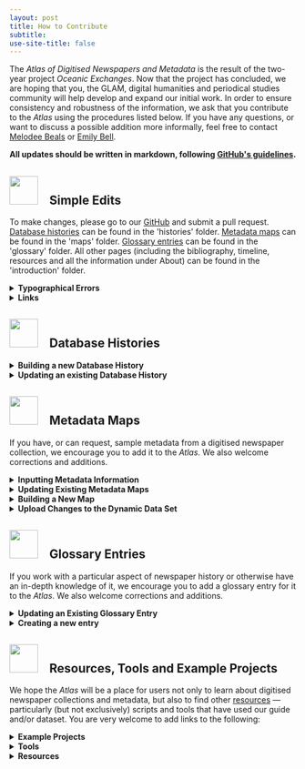 ```yaml
---
layout: post
title: How to Contribute
subtitle:  
use-site-title: false
---
```

<p>The <em>Atlas of Digitised Newspapers and Metadata</em> is the result of the two-year project <em>Oceanic Exchanges</em>. Now that the project has concluded, we are hoping that you, the GLAM, digital humanities and periodical studies community will help develop and expand our initial work. In order to ensure consistency and robustness of the information, we ask that you contribute to the <em>Atlas</em> using the procedures listed below.  If you have any questions, or want to discuss a possible addition more informally, feel free to contact <a href="/AtlasOfDigitisedNewspapers/AtlasOfDigitisedNewspapers.github.io/blob/master/introduction/m.h.beals@lboro.ac.uk">Melodee Beals</a> or <a href="/AtlasOfDigitisedNewspapers/AtlasOfDigitisedNewspapers.github.io/blob/master/introduction/e.bell@lboro.ac.uk">Emily Bell</a>.</p>

<p><strong>All updates should be written in markdown, following <a href="https://github.com/adam-p/markdown-here/wiki/Markdown-Cheatsheet">GitHub's guidelines</a>.</strong></p>
<h2><img src="../../img/pointinghand.png" width="50" style="margin:0px 20px 0px 0px"><a id="user-content-simple-edits" class="anchor" aria-hidden="true" href="#simple-edits"></a>Simple Edits</h2>

<p>To make changes, please go to our <a href="https://github.com/AtlasOfDigitisedNewspapers/AtlasOfDigitisedNewspapers.github.io">GitHub</a> and submit a pull request. <a href="https://www.digitisednewspapers.net/histories/" rel="nofollow">Database histories</a> can be found in the 'histories' folder. <a href="https://www.digitisednewspapers.net/maps/" rel="nofollow">Metadata maps</a> can be found in the 'maps' folder. <a href="https://www.digitisednewspapers.net/glossary/" rel="nofollow">Glossary entries</a> can be found in the 'glossary' folder. All other pages (including the bibliography, timeline, resources and all the information under About) can be found in the 'introduction' folder.</p>
<details>
  <summary><b>Typographical Errors</b></summary>

<p>Thank you for spotting it! Please find the relevant page on our <a href="https://github.com/AtlasOfDigitisedNewspapers/AtlasOfDigitisedNewspapers.github.io">GitHub</a> (in the folders as indicated above) and fix it directly, indicating in the commit what the change is, and submit a pull request. We will review and approve corrections.</p>
</details>
  
<details>
  <summary><b>Links</b></summary>

<p>We welcome new links to other relevant pages in the <em>Atlas</em>, other URIs for fields, and documentation pertaining to the collections we have analysed. If you would like to add a new external <a href="https://www.digitisednewspapers.net/introduction/web/" rel="nofollow">Resource</a>, please see the relevant sections at the bottom of this page.</p>

<p>Adding links in markdown is very easy. Just surround your chosen term with square brackets, and put the link in brackets immediately after.</p>
<blockquote>

<p>[Like this](link)</p>
</blockquote>

<p>If you would like to add a clarification (e.g. explaining a term, adding in a new key date in a database history, expanding on a point in a metadata map or glossary entry), please go to the relevant file (in the folders indicated above) and make the change directly. Please specify in the commit what the change is and submit a pull request. We will review and approve the submitted request.</p>
</details>
<h2><img src="../../img/pointinghand.png" width="50" style="margin:0px 20px 0px 0px"><a id="user-content-database-histories" class="anchor" aria-hidden="true" href="#database-histories"></a>Database Histories</h2>
<details>
  <summary><b>Building a new Database History</b></summary>
</details>
  
<details>
  <summary><b>Updating an existing Database History</b></summary>
</details> 
<h2><img src="../../img/pointinghand.png" width="50" style="margin:0px 20px 0px 0px"><a id="user-content-metadata-maps" class="anchor" aria-hidden="true" href="#metadata-maps"></a>Metadata Maps</h2>

<p>If you have, or can request, sample metadata from a digitised newspaper collection, we encourage you to add it to the <em>Atlas</em>. We also welcome corrections and additions.</p>
<details>
  <summary><b>Inputting Metadata Information</b></summary>

<p>The first step when adding a new instantiation is to map the relationships between the metadata elements and attributes using your sample file. If you are using Excel or any other spreadsheet software, ensure you can save as a .tsv file and ensure your headings correspond to <a href="https://figshare.com/articles/Full_Map_of_Digitised_Newspaper_Metadata/11560110" rel="nofollow">our dataset</a>.</p>

<p>Assigning an <strong>NUID</strong> (starting after the highest number in our <a href="https://figshare.com/articles/Full_Map_of_Digitised_Newspaper_Metadata/11560110" rel="nofollow">existing dataset</a>), enter a new line for every element and attribute in the metadata sample. Even repeated fields (such as <a href="https://www.digitisednewspapers.net/maps/id/" rel="nofollow">@ID</a>) should be filled separately <strong>where they contain different kinds of information</strong> (e.g. @ID might be a newspaper ID, an issue ID, or an article ID). If the same field is used but with different attributes, this can be indicated in the XPath with square brackets, for example:</p>
<blockquote>

<p>mets:mets\mets:dmdSec\mets:mdWrap\mets:xmlData\mods:mods\mods:name[@type="personal"]\mods:role\mods:namePart@</p>
</blockquote>

<p>Assign a <strong>collection ID</strong> (which should be a 2-character abbreviation of the database name, followed by a 2-character abbreviation of the type of file e.g. PPAL for Papers Past ALTO). When recording <strong>XPaths</strong>, ensure attributes are indicated by an @ symbol and record the name of the field itself separately under <strong>Name</strong>. Record the <strong>format</strong> as accurately as possible for each field (e.g. even if it is a METS file, it might use MIX or another XML standard for specific elements).</p>

<p><strong>Content types</strong> are as follows:</p>

<p>| BOO | A <strong>Boolean</strong> char such as 0/1 or Y/N  |
| COO | A set of numeric <strong>coordinates</strong> to delineate a segment of an image |
| DAT | A single <strong>date</strong>  |
| DAR | A <strong>range</strong> of dates  |
| FIN | A <strong>filename</strong>  |
| STR | An open-ended <strong>string</strong> of content (alphanumeric)  |
| MCH | <strong>Multiple choices</strong> (pre-defined)  |
| NUL | Holds no content; used as a <strong>container</strong> element for other fields  |
| NUM | <strong>Numeric</strong> value; may include the symbols . , -  |
| UID | Any form of unique <strong>ID</strong> or acronym  |
| URL | A <strong>URL</strong>  |</p>

<p><strong>Example content</strong> should be copied from the sample metadata. Where a whole article is contained in one field, this should be truncated. <strong>Multiple choice values</strong> should be included in a separate column, as found in metadata documentation or inferred from the metadata sample. Once these fields are defined, you can fill out the <strong>Category</strong> and <strong>Sub-Category</strong>. Please use the categories from our <em>Atlas</em>, unless mapping something that does not already have an entry. The categories are the main entry titles, and sub-categories are indicated under Instantiations where applicable.</p>

<p><strong>Definition</strong> information should be succinct and consistent with other fields of the same type across the dataset: please do look at existing definitions for your category of field. Many archives include downloadable documentation on their websites which explain the fields. Otherwise, the Library of Congress maintains many of the standards commonly used, and sources can be found in our <a href="https://www.digitisednewspapers.net/introduction/bibliography/" rel="nofollow">bibliography</a>.</p>

<p>There are three <strong>field types</strong>: mappable data, containers, and technical. Technical data refers to namespace information and other data that is not likely to be of interest to researchers. Containers are elements that do not directly hold any data themselves. Fields containing data should otherwise be categorised as mappable data. <strong>Element type</strong> is either XML_ELEMENT, XML_ATTRIBUTE or directory_structure_layer.</p>

<p><strong>Parent</strong>, <strong>Attributed</strong>, <strong>Child(ren)</strong> and <strong>Attributes</strong> should be used to create a hierarchy of the fields using the NUIDs. Starting with the root element, please indicate which elements are nested under others by using the Parent and Children columns, separating entries with a comma. For attributes, please ensure the field is filled out in both directions (indicating both the element that has attributes, and for the attribute which element it belongs to). For example:</p>
<table>
<thead>
<tr>
<th><strong>NUID</strong></th>
<th><strong>Xpath</strong></th>
<th><strong>Name</strong></th>
<th><strong>Parent</strong></th>
<th><strong>Attributed</strong></th>
<th><strong>Child(ren)</strong></th>
<th><strong>Attributes</strong></th>
</tr>
</thead>
<tbody>
<tr>
<td>43</td>
<td>issue\article\text\text.title\p\</td>
<td>wd</td>
<td>40</td>
<td></td>
<td></td>
<td>44</td>
</tr>
<tr>
<td>44</td>
<td>issue\article\text\text.title\p\wd@</td>
<td>pos</td>
<td></td>
<td>43</td>
<td></td>
<td></td>
</tr>
<tr>
<td>45</td>
<td>issue\article\text\text.cr\</td>
<td>pg</td>
<td>38</td>
<td></td>
<td>46</td>
<td>47, 48, 49</td>
</tr>
</tbody>
</table>
</details>
  
<details>
  <summary><b>Updating Existing Metadata Maps</b></summary>

<p>Once the above process has been completed, fields that map to existing categories and sub-categories should be added to the appropriate map. Please use our existing headings.</p>

<p><strong>Category Notes</strong> should be used to link to URIs for the field type or make general comments about the fields. If you are only adding instantiations from one collection, it is unlikely that you will need to make significant changes to this section.</p>

<p><strong>Individual Collection Notes</strong> is a heading for you to add any quirks of the data from your new collection, such as inconsistencies when compared with our other collections, and multiple choice options.</p>

<p>Under <strong>Instantiations</strong>, please add the collection ID, XPath, content type and sample content.</p>

<p>Please also add your new <a href="https://www.digitisednewspapers.net/maps/" rel="nofollow">collection ID</a> to the introductory page.</p>
</details>
  
<details>
  <summary><b>Building a New Map</b></summary>

<p>If you find a field that does not already have a category or sub-category that is of use to researchers, please create a new map under <a href="http://atlasofdigitisednewspapers.github.io/maps/" rel="nofollow">http://atlasofdigitisednewspapers.github.io/maps/</a> as [chosen-title.md].</p>

<p>The standard map entry is as follows:</p>
<details>
  <summary><b>Map page template</b></summary>
<pre><code>---
layout: map
title: [Title]
subtitle:  
use-site-title: false
---

&lt;h4 style="text-align:center;font-style:italic;margin-top:-20px;margin-bottom:50px;"&gt;&lt;a href="../../glossary/[filename.md]"&gt;View Glossary Entry&lt;/a&gt;&lt;/h4&gt;

## Technical Definition

## Category Notes

## Individual Collection Notes

## Instantiations

### [Sub-Category Title]
 
| [Collection ID]  |  [XPath including element/attribute name] | [Content type] | [Example content] |
</code></pre>
</details>

<p>It should also be added to the relevant index (<a href="https://www.digitisednewspapers.net/maps/content/" rel="nofollow">Content</a>, <a href="https://www.digitisednewspapers.net/maps/citation/" rel="nofollow">Citation</a>, <a href="https://www.digitisednewspapers.net/maps/bibliographic/" rel="nofollow">Bibliographic</a>, <a href="https://www.digitisednewspapers.net/maps/holdings/" rel="nofollow">Holdings</a>, <a href="https://www.digitisednewspapers.net/maps/descriptive" rel="nofollow">Descriptive</a>, <a href="https://www.digitisednewspapers.net/maps/social/" rel="nofollow">User-Generated</a>, <a href="https://www.digitisednewspapers.net/maps/technical/" rel="nofollow">Technical</a>).</p>

<p><strong>Technical Definition</strong> should contain the broadest description of the category. It might indicate whether this is generally a field taken from a MARC record, or as printed on the object, etc. It should cross-reference other categories where appropriate by linking to the relevant page, to show how it is distinct from existing entries.</p>

<p>As described above, <strong>Category Notes</strong> should primarily be used to make general comments such as how common the field is, and <strong>Individual Collection Notes</strong> should provide more specific detail about the collections, such as multiple choice options and pertinent information from the documentation.</p>

<p><strong>Instantiations</strong> can be divided into sub-categories where sensible, marked with a section heading. Collection ID, XPath, content type and sample content should be included in the table. These sub-categories should also be indicated in the dataset.</p>

<p>Ensure you list the new <a href="https://www.digitisednewspapers.net/maps/" rel="nofollow">collection ID</a> on the overview page, indicating format and file type.</p>
</details>
  
<details>
  <summary><b>Upload Changes to the Dynamic Data Set</b></summary>

<p>Please update the cells in a clearly delimited batch (i.e. do one set at a time, rather than lots of different types of update/additions) and send to us as a pull request. We will review the changes and either accept or send comments back for revisions.</p>
</details>
<h2><img src="../../img/pointinghand.png" width="50" style="margin:0px 20px 0px 0px"><a id="user-content-glossary-entries" class="anchor" aria-hidden="true" href="#glossary-entries"></a>Glossary Entries</h2>

<p>If you work with a particular aspect of newspaper history or otherwise have an in-depth knowledge of it, we encourage you to add a glossary entry for it to the <em>Atlas</em>. We also welcome corrections and additions.</p>
<details>
  <summary><b>Updating an Existing Glossary Entry</b></summary>

<p>The glossary entries are intended to provide a short literature review of each term 'in the wild', as well as an account of how it was understood in the nineteenth century. We also welcome additional language variants, usage notes and examples to our existing entries.</p>

<p>For <strong>language variants</strong>, please simply add the term alongside the existing variants.</p>

<p><strong>Usage notes</strong> encompasses both the history of the term and its use in digitised newspaper collections. When adding information to this section, please also add any sources to our <a href="https://www.digitisednewspapers.net/introduction/bibliography/" rel="nofollow">bibliography</a> using MLA style. We especially welcome historical information concerning the development of the newspaper in non-Anglophone countries. Please ensure these usage notes are focused on the nineteenth-century newspaper rather than modern newspapers.</p>

<p>We are particularly interested to record variant terms and their use (for example, frequency versus periodicity) and more granular detail (such as the distinctions between daily, weekly, and monthly publications). These alternate terms can also be added to the <a href="https://www.digitisednewspapers.net/glossary/" rel="nofollow">glossary index</a>.</p>
</details>  
    
<details>
  <summary><b>Creating a new entry</b></summary>

<p>We welcome new entries in our glossary. The glossary is not meant to be an exhaustive guide to newspaper history and layout as there is a wealth of scholarly literature on this subject, but should be tied to what is present in the metadata.</p>

<p>Please create a new glossary entry under <a href="http://atlasofdigitisednewspapers.github.io/glossary/" rel="nofollow">http://atlasofdigitisednewspapers.github.io/glossary/</a> as [chosen-title.md].</p>
<details>
  <summary><b>Glossary page template</b></summary>
<pre><code>---
layout: page
title: [Title]
subtitle:  
use-site-title: false
---

&lt;h4 style="text-align:center;font-style:italic;margin-top:-20px;margin-bottom:50px;"&gt;&lt;a href="../../maps/[filename.md]"&gt;View Metadata Map&lt;/a&gt;&lt;/h4&gt;

## Language Variants

## Usage Notes

## Examples

### [Sub-Type Examples]
</code></pre>
</details>

<p>Ensure you also add the new entry to <a href="http://atlasofdigitisednewspapers.github.io/glossary/" rel="nofollow">http://atlasofdigitisednewspapers.github.io/glossary/</a>index.md as a link (the entries are in alphabetical order), so that it is visible on the <a href="https://www.digitisednewspapers.net/glossary/" rel="nofollow">glossary page</a>.</p>

<p><strong>Language Variants</strong>  
For content, citation, bibliographic and holdings metadata, we aim to include language variants representing the countries we have worked with on the project (Dutch, Finnish, German, Spanish). Please feel free to include other languages. These variants should be verified with reference to the literature rather than drawn from a translation tool.</p>

<p><strong>Usage Notes</strong>  
This section should include relevant information about the entry's evolution in the nineteenth century, and what term(s) would have been understood by contemporaries. For those based on layout terminology, please provide a specific description that makes it clear what is being referred to. You may also want to include relevant detail from the history of digitisation itself, where applicable.  Please link your glossary entry to the corresponding <a href="https://www.digitisednewspapers.net/maps/" rel="nofollow">metadata map</a>.</p>

<p><strong>Examples</strong>  
These can be drawn from nineteenth-century primary sources, but should primarily focus on how periodicals researchers, historians, digitisers, archivists and library scientists have used the term. Please add any new sources to our <a href="https://www.digitisednewspapers.net/introduction/bibliography/" rel="nofollow">bibliography</a> using MLA referencing. A good starting point is <em><a href="https://muse.jhu.edu/journal/304" rel="nofollow">Victorian Periodicals Review</a></em> or the <em>Dictionary of Nineteenth-Century Journalism</em> (ed. Marysa Demoor and Laurel Brake, 2009) for historical uses, and published <a href="https://www.ifla.org/annual-conference/proceedings" rel="nofollow">IFLA proceedings</a> for archive and library science usage.</p>
</details>
<h2><img src="../../img/pointinghand.png" width="50" style="margin:0px 20px 0px 0px"><a id="user-content-resources-tools-and-example-projects" class="anchor" aria-hidden="true" href="#resources-tools-and-example-projects"></a>Resources, Tools and Example Projects</h2>

<p>We hope the <em>Atlas</em> will be a place for users not only to learn about digitised newspaper collections and metadata, but also  to find other <a href="https://www.digitisednewspapers.net/introduction/web/" rel="nofollow">resources</a> — particularly (but not exclusively) scripts and tools that have used our guide and/or dataset. You are very welcome to add links to the following:</p>
<details>
  <summary><b>Example Projects</b></summary>

<p>External projects using digitised newspaper data. Please provide a short summary of the project (3-5 lines).</p>
</details>
  
<details>
  <summary><b>Tools</b></summary>

<p>Scripts or other tools to manipulate or make use of digitised newspaper databases. Please include a few words to explain what the tool does.</p>
</details>
    
<details>
  <summary><b>Resources</b></summary>

<p>Written or visual resources discussing or aiding the use of digitised newspapers and metadata.</p>
</details>

